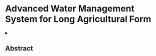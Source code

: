 # Advanced Water Management System for Long Agricultural Form
<details>
  <summary><h2>Abstract</h2></summary>
<br>
  
#### The Advanced Water Management (AWM) system integrates smart controllers and environmental sensors to optimize irrigation practices. It utilizes climate-based and soil moisture controllers, along with sensors such as the DHT22 and water level indicators, to enable efficient and automated water usage in agricultural applications.
<details>
  <summary><h2>Block Diagram</h2></summary>
<br>
  
![Image](https://github.com/user-attachments/assets/648a43f1-0d66-48a4-860e-b60e35824139)
  
Advanced Water Management: Central system designed to optimize irrigation using automated sensing and control.

Controllers: Devices that make decisions based on sensor data to regulate water usage.

Climate-based Controllers: Adjust irrigation based on environmental conditions like temperature and humidity.

Soil Moisture Controllers: Manage water supply according to real-time soil moisture levels.

Sensors: Devices that collect environmental data for accurate water management.

Soil Moisture Sensor: Detects the moisture content in the soil to prevent over- or under-watering.

DHT22: A digital sensor that measures ambient temperature and humidity.

Water Level Indicator: Monitors the level of water in tanks or reservoirs to avoid overflow or shortage

<details>
  <summary><h2>Circuit Diagram</h2></summary>
<br>

![Image](https://github.com/user-attachments/assets/4e965421-9913-45fa-97b0-3fe3f65ea8e1)





